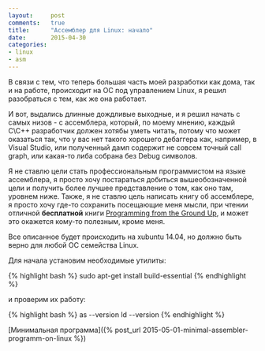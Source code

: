 ```yaml
---
layout:		post
comments:	true
title:		"Aссемблер для Linux: начало"
date:		2015-04-30
categories:
- linux
- asm
---
```


В связи с тем, что теперь большая часть моей разработки как дома, так и на работе, происходит на ОС под управлением Linux, я решил разобраться с тем, как же она работает.

И вот, выдались длинные дождливые выходные, и я решил начать с самых низов - с ассемблера, который, по моему мнению, каждый C\C++ разработчик должен хотябы уметь читать, потому что может оказаться так, что у вас нет такого хорошего дебаггера как, например, в Visual Studio, или полученный дамп содержит не совсем точный call graph, или какая-то либа собрана без Debug символов.

Я не ставлю цели стать профессиональным программистом на языке ассемблера, я просто хочу постараться добиться вышеобозначенной цели и получить более лучшее представление о том, как оно там, уровнем ниже. Также, я не ставлю цель написать книгу об ассемблере, я просто хочу где-то сохранить посещающие меня мысли, при чтении отличной **бесплатной** книги [Programming from the Ground Up](http://savannah.nongnu.org/projects/pgubook/), и может это окажется кому-то полезным, кроме меня.

Все описанное будет происходить на xubuntu 14.04, но должно быть верно для любой ОС семейства Linux.

Для начала установим необходимые утилиты:

{% highlight bash %}
sudo apt-get install build-essential
{% endhighlight %}

и проверим их работу:

{% highlight bash %}
as --version
ld --version
{% endhighlight %}

[Минимальная программа]({% post_url 2015-05-01-minimal-assembler-programm-on-linux %})
